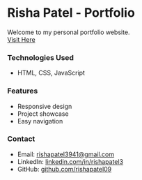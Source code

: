 # Risha Patel - Portfolio  

Welcome to my personal portfolio website.   
[Visit Here](https://rishapatel09.github.io/myportfolio/)  

### Technologies Used  
- HTML, CSS, JavaScript   

### Features  
- Responsive design  
- Project showcase  
- Easy navigation  

### Contact  
- Email: rishapatel3941@gmail.com 
- LinkedIn: [linkedin.com/in/rishapatel3](https://linkedin.com/in/rishapatel3)  
- GitHub: [github.com/rishapatel09](https://github.com/rishapatel09)  

  


